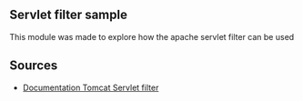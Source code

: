 ## Servlet filter sample

This module was made to explore how the apache servlet filter can be used

## Sources
- [Documentation Tomcat Servlet filter](https://tomcat.apache.org/tomcat-5.5-doc/servletapi/javax/servlet/Filter.html)
